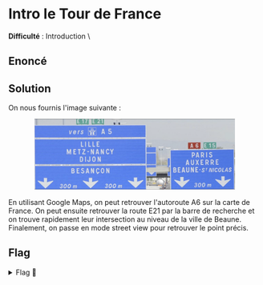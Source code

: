 # Intro le Tour de France

**Difficulté** : Introduction \

## Enoncé


## Solution

On nous fournis l'image suivante :
<p align="center"><img src="Le_Tour_de_France.png" alt="Le Tour de France" width="400"></p>

En utilisant Google Maps, on peut retrouver l'autoroute A6 sur la carte de France. On peut ensuite retrouver la route E21 par la barre de recherche et on trouve rapidement leur intersection au niveau de la ville de Beaune. Finalement, on passe en mode street view pour retrouver le point précis.

## Flag

<details>
<summary> Flag 🚩</summary>

```
404CTF{47.017217, 04.868799}
```